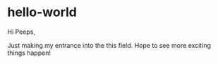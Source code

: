 # hello-world

Hi Peeps,

Just making my entrance into the this field. Hope to see more exciting things happen!
